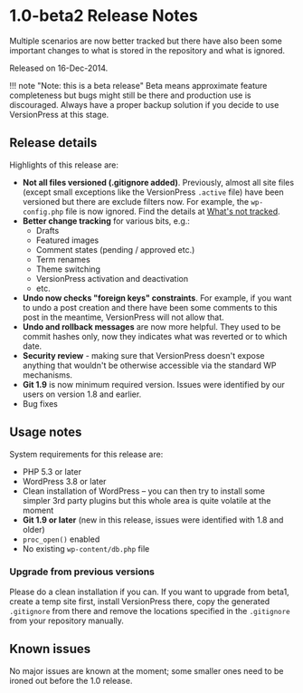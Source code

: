# 1.0-beta2 Release Notes #

Multiple scenarios are now better tracked but there have also been some important changes to what is stored in the repository and what is ignored.

Released on 16-Dec-2014.

!!! note "Note: this is a beta release"
    Beta means approximate feature completeness but bugs might still be there and production use is discouraged. Always have a proper backup solution if you decide to use VersionPress at this stage.

## Release details

Highlights of this release are:

 - **Not all files versioned (.gitignore added)**. Previously, almost all site files (except small exceptions like the VersionPress `.active` file) have been versioned but there are exclude filters now. For example, the `wp-config.php` file is now ignored. Find the details at [What's not tracked](../feature-focus/change-tracking.md#whats-not-tracked).
 - **Better change tracking** for various bits, e.g.:
     - Drafts
     - Featured images
     - Comment states (pending / approved etc.)
     - Term renames
     - Theme switching
     - VersionPress activation and deactivation
     - etc.
 - **Undo now checks "foreign keys" constraints**. For example, if you want to undo a post creation and there have been some comments to this post in the meantime, VersionPress will not allow that.
 - **Undo and rollback messages** are now more helpful. They used to be commit hashes only, now they indicates what was reverted or to which date.
 - **Security review** - making sure that VersionPress doesn't expose anything that wouldn't be otherwise accessible via the standard WP mechanisms.
 - **Git 1.9** is now minimum required version. Issues were identified by our users on version 1.8 and earlier.
 - Bug fixes


## Usage notes

System requirements for this release are:

* PHP 5.3 or later
* WordPress 3.8 or later
* Clean installation of WordPress – you can then try to install some simpler 3rd party plugins but this whole area is quite volatile at the moment
* **Git 1.9 or later** (new in this release, issues were identified with 1.8 and older)
* `proc_open()` enabled
* No existing `wp-content/db.php` file

### Upgrade from previous versions

Please do a clean installation if you can. If you want to upgrade from beta1, create a temp site first, install VersionPress there, copy the generated `.gitignore` from there and remove the locations specified in the `.gitignore` from your repository manually.


## Known issues ##

No major issues are known at the moment; some smaller ones need to be ironed out before the 1.0 release.
